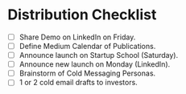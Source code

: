 # Distribution Checklist

- [ ] Share Demo on LinkedIn on Friday.
- [ ] Define Medium Calendar of Publications.
- [ ] Announce launch on Startup School (Saturday).
- [ ] Announce new launch on Monday (LinkedIn).
- [ ] Brainstorm of Cold Messaging Personas.
- [ ] 1 or 2 cold email drafts to investors.
